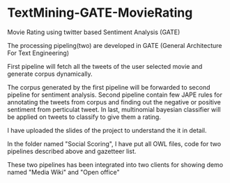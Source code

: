 TextMining-GATE-MovieRating
===========================

Movie Rating using twitter based Sentiment Analysis (GATE)

The processing pipeling(two) are developed in GATE (General Architecture For Text Engineering)

First pipeline will fetch all the tweets of the user selected movie and generate corpus dynamically.

The corpus generated by the first pipeline will be forwarded to second pipeline for sentiment analysis. Second pipeline contain few JAPE rules for annotating the tweets from corpus and finding out the negative or positive sentiment from perticulat tweet. In last, multinomial bayesian classifier will be applied on tweets to classify to give them a rating.

I have uploaded the slides of the project to understand the it in detail.

In the folder named "Social Scoring", I have put all OWL files, code for two pipelines described above and gazetteer list.

These two pipelines has been integrated into two clients for showing demo named "Media Wiki" and "Open office"
